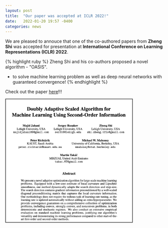 ```yaml
---
layout: post
title:  "Our paper was accepted at ICLR 2022!"
date:   2022-01-20 19:57 -0400
categories: news
---
```

<style>
.center {
  display: block;
  margin-left: auto;
  margin-right: auto;
  width: 50%;
}
img {
  border: 2px solid #555;
}
</style>
<script src="https://kit.fontawesome.com/7812f4f196.js" crossorigin="anonymous"></script>

We are pleased to annouce that one of the co-authored papers from <b>Zheng Shi</b> <a href="https://www.linkedin.com/in/zhengmartinshi/"><i class="fab fa-linkedin"></i></a><a href="https://coral.ise.lehigh.edu/zhs310/"><i class="fas fa-home"></i></a> was accepted for presentation at <b>International Conference on Learning Representations (ICLR) 2022</b>. 

{% highlight ruby %} 
Zheng Shi and his co-authors proposed a novel algorithm - "OASIS". 
- to solve machine learning problem as well as deep neural networks with guaranteed convergence!
{% endhighlight %}

Check out the paper <a href="https://arxiv.org/abs/2109.05198">here</a>!!!


<img src="/blogpics/paper.jpg" alt="" style="width:80%;">


